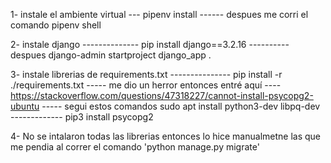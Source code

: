 1- instale el ambiente virtual --- pipenv install ------ despues me corri el comando pipenv shell

2- instale django -------------- pip install django==3.2.16 ---------- despues django-admin startproject django_app .

3- instale librerias de requirements.txt ---------------  pip install -r ./requirements.txt ----- me dio un herror entonces
entré aquí ----  https://stackoverflow.com/questions/47318227/cannot-install-psycopg2-ubuntu ----- segui estos comandos
sudo apt install python3-dev libpq-dev ------------- pip3 install psycopg2

4- No se intalaron todas las librerias entonces lo hice manualmetne las que me pendia al correr el comando 
'python manage.py migrate'
